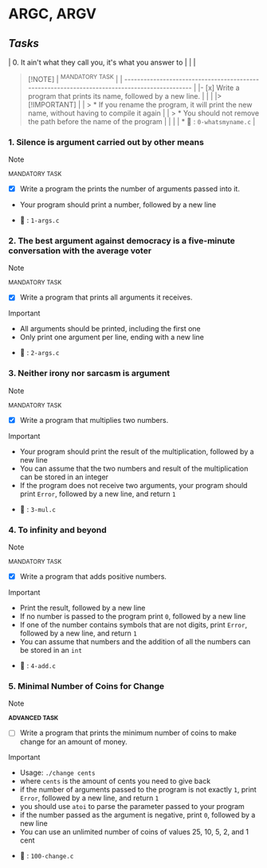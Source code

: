 # ARGC, ARGV

## _Tasks_

|  0. It ain't what they call you, it's what you answer to                                      |
|                                                                                               |
 > [!NOTE]                                                                                      |
 > <sup>MANDATORY TASK</sup>                                                                    |
| --------------------------------------------------------------------------------------------- |
|- [x] Write a program that prints its name, followed by a new line.                            |
|                                                                                               |
|> [!IMPORTANT]                                                                                 |
| > * If you rename the program, it will print the new name, without having to compile it again |
| > * You should not remove the path before the name of the program                             |
|                                                                                               |
| * :file_folder: : `0-whatsmyname.c`                                                           |

### 1. Silence is argument carried out by other means

> [!NOTE]
> <sup>MANDATORY TASK</sup>

- [x] Write a program the prints the number of arguments passed into it.

* Your program should print a number, followed by a new line

* :file_folder: : `1-args.c`

### 2. The best argument against democracy is a five-minute conversation with the average voter

> [!NOTE]
> <sup>MANDATORY TASK</sup>

- [x] Write a program that prints all arguments it receives.

> [!IMPORTANT]
> * All arguments should be printed, including the first one
> * Only print one argument per line, ending with a new line

* :file_folder: : `2-args.c`

### 3. Neither irony nor sarcasm is argument

> [!NOTE]
> <sup>MANDATORY TASK</sup>

- [x] Write a program that multiplies two numbers.

> [!IMPORTANT]
> * Your program should print the result of the multiplication, followed by a new line
> * You can assume that the two numbers and result of the multiplication can be stored in an integer
> * If the program does not receive two arguments, your program should print `Error`, followed by a new line, and return `1`

* :file_folder: : `3-mul.c`

### 4. To infinity and beyond

> [!NOTE]
> <sup>MANDATORY TASK</sup>

- [x] Write a program that adds positive numbers.

> [!IMPORTANT]
> * Print the result, followed by a new line
>* If no number is passed to the program print `0`, followed by a new line
>* If one of the number contains symbols that are not digits, print `Error`, followed by a new line, and return `1`
>* You can assume that numbers and the addition of all the numbers can be stored in an `int`

* :file_folder: : `4-add.c`

### 5. Minimal Number of Coins for Change

> [!NOTE]
> **<sup>ADVANCED TASK</sup>**

- [ ] Write a program that prints the minimum number of coins to make change for an amount of money.

> [!IMPORTANT]
> * Usage: `./change cents`
> * where `cents` is the amount of cents you need to give back
> * if the number of arguments passed to the program is not exactly `1`, print `Error`, followed by a new line, and return `1`
> * you should use `atoi` to parse the parameter passed to your program
> * if the number passed as the argument is negative, print `0`, followed by a new line
> * You can use an unlimited number of coins of values 25, 10, 5, 2, and 1 cent

* :file_folder: : `100-change.c`
